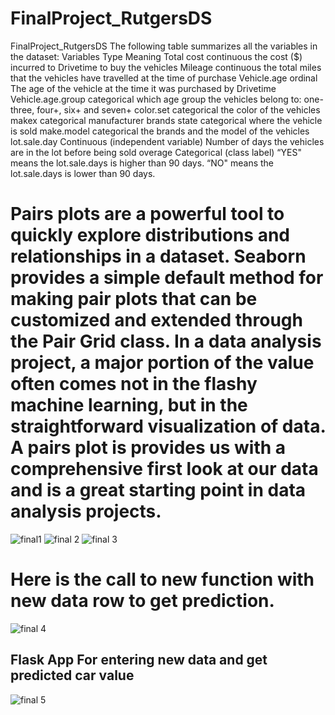 # FinalProject_RutgersDS
FinalProject_RutgersDS
The following table summarizes all the variables in the dataset:
Variables	Type	Meaning
Total cost	continuous	the cost ($) incurred to Drivetime to buy the vehicles
Mileage	continuous	the total miles that the vehicles have travelled at the time of purchase
Vehicle.age	ordinal	The age of the vehicle at the time it was purchased by Drivetime
Vehicle.age.group	categorical	which age group the vehicles belong to: one-three, four+, six+ and seven+
color.set	categorical	the color of the vehicles
makex	categorical	manufacturer brands
state	categorical	where the vehicle is sold
make.model	categorical	the brands and the model of the vehicles
lot.sale.day	Continuous (independent variable)	Number of days the vehicles are in the lot before being sold
overage	Categorical
(class label)	“YES" means the lot.sale.days is higher than 90 days.
“NO" means the lot.sale.days is lower than 90 days.

# Pairs plots are a powerful tool to quickly explore distributions and relationships in a dataset. Seaborn provides a simple default method for making pair plots that can be customized and extended through the Pair Grid class. In a data analysis project, a major portion of the value often comes not in the flashy machine learning, but in the straightforward visualization of data. A pairs plot is provides us with a comprehensive first look at our data and is a great starting point in data analysis projects.

![final1](https://user-images.githubusercontent.com/44449907/61760036-33f77380-ad98-11e9-9b41-2cded425fa24.png)
![final 2](https://user-images.githubusercontent.com/44449907/61760058-4671ad00-ad98-11e9-840e-35bd03edbb97.png)
![final 3](https://user-images.githubusercontent.com/44449907/61760079-51c4d880-ad98-11e9-911c-c19be2460c9f.png)
# Here is the call to new function with new data row to get prediction. 
![final 4](https://user-images.githubusercontent.com/44449907/61760086-5be6d700-ad98-11e9-8dc8-44c8ed1e4388.png)

## Flask App For entering new data and get predicted car value
![final 5](https://user-images.githubusercontent.com/44449907/61760106-63a67b80-ad98-11e9-9af5-903f51d59c74.png)

